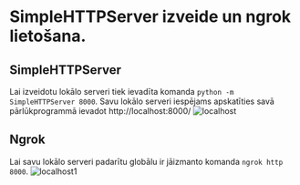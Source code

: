 # SimpleHTTPServer izveide un ngrok lietošana.
## SimpleHTTPServer 
Lai izveidotu lokālo serveri tiek ievadīta komanda `python -m SimpleHTTPServer 8000`.
Savu lokālo serveri iespējams apskatīties savā pārlūkprogrammā ievadot http://localhost:8000/
![localhost](https://user-images.githubusercontent.com/47599904/90626441-a51b8b80-e223-11ea-8381-5f6362590391.png)

## Ngrok
Lai savu lokālo serveri padarītu globālu ir jāizmanto komanda `ngrok http 8000`.
![localhost1](https://user-images.githubusercontent.com/47599904/90626489-b5336b00-e223-11ea-9ca6-150334d73f4f.png)
